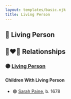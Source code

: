 ```yaml
---
layout: templates/basic.njk
title: Living Person
---
```

## 🔵 Living Person

## 👩‍❤️‍👨 Relationships

### 🟣 [Living Person](/people/5/52998406)

#### Children With Living Person
* 🟣 [Sarah Paine](/people/6/64473277), b. 1678